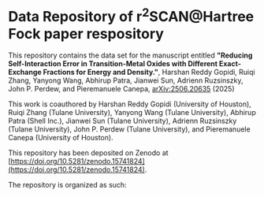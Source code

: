# Data Repository of r<sup>2</sup>SCAN@Hartree Fock paper respository 


This repository contains the data set for the manuscript entitled **"Reducing Self-Interaction Error in Transition-Metal Oxides with Different Exact-Exchange Fractions for Energy and Density."**, Harshan Reddy Gopidi, Ruiqi Zhang, Yanyong Wang, Abhirup Patra, Jianwei Sun, Adrienn Ruzsinszky, John P. Perdew, and Pieremanuele Canepa, [arXiv:2506.20635](https://arxiv.org/abs/2506.20635) (2025)

This work is coauthored by Harshan Reddy Gopidi (University of Houston), Ruiqi Zhang  (Tulane University), Yanyong Wang (Tulane University), Abhirup Patra (Shell Inc.), Jianwei Sun (Tulane University), Adrienn Ruzsinszky (Tulane University), John P. Perdew (Tulane University), and Pieremanuele Canepa (University of Houston). 

This repository has been deposited on Zenodo at [https://doi.org/10.5281/zenodo.15741824](https://doi.org/10.5281/zenodo.15741824).

The repository is organized as such: 
